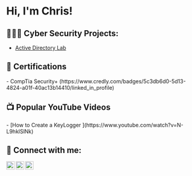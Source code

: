 <h1>Hi, I'm Chris! </h1>

<h2>👨🏾‍💻 Cyber Security Projects:</h2>


  - [Active Directory Lab](https://github.com/c-allison/ActiveDirectoryLab)
  
  <h2>📄 Certifications</h2>
- CompTia Security+ (https://www.credly.com/badges/5c3db6d0-5d13-4824-a01f-40ac13b14410/linked_in_profile)


<h2>📺 Popular YouTube Videos</h2>
- [How to Create a KeyLogger ](https://www.youtube.com/watch?v=N-L9hklSlNk)


<h2> 🤳 Connect with me:</h2>

[<img align="left" alt="JoshMadakor | YouTube" width="22px" src="https://cdn.jsdelivr.net/npm/simple-icons@v3/icons/youtube.svg" />][youtube]
[<img align="left" alt="JoshMadakor | Twitter" width="22px" src="https://cdn.jsdelivr.net/npm/simple-icons@v3/icons/twitter.svg" />][twitter]
[<img align="left" alt="JoshMadakor | LinkedIn" width="22px" src="https://cdn.jsdelivr.net/npm/simple-icons@v3/icons/linkedin.svg" />][linkedin]


[twitter]: https://twitter.com/
[youtube]: https://www.youtube.com/
[linkedin]: https://www.linkedin.com/in/chris-allison-bb417a144/

<!--
**joshmadakor1/joshmadakor1** is a ✨ _special_ ✨ repository because its `README.md` (this file) appears on your GitHub profile.

Here are some ideas to get you started:

- 🔭 I’m currently working on ...
- 🌱 I’m currently learning ...
- 👯 I’m looking to collaborate on ...
- 🤔 I’m looking for help with ...
- 💬 Ask me about ...
- 📫 How to reach me: ...
- 😄 Pronouns: ...
- ⚡ Fun fact: ...
-->
